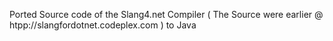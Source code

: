Ported Source code of the Slang4.net Compiler ( The Source were earlier @ htpp://slangfordotnet.codeplex.com ) to Java

